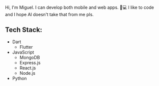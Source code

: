 Hi, I'm Miguel. I can develop both mobile and web apps. 📱💻
I like to code and I hope AI doesn't take that from me pls.

## Tech Stack:
- Dart
    - Flutter
- JavaScript
    - MongoDB
    - Express.js
    - React.js
    - Node.js
- Python

<!--
**gimwo/gimwo** is a ✨ _special_ ✨ repository because its `README.md` (this file) appears on your GitHub profile.

Here are some ideas to get you started:

- 🔭 I’m currently working on ...
- 🌱 I’m currently learning ...
- 👯 I’m looking to collaborate on ...
- 🤔 I’m looking for help with ...
- 💬 Ask me about ...
- 📫 How to reach me: ...
- 😄 Pronouns: ...
- ⚡ Fun fact: ...
-->
